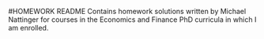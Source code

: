 #HOMEWORK README
Contains homework solutions written by Michael Nattinger for courses in the Economics and Finance PhD curricula in which I am enrolled.